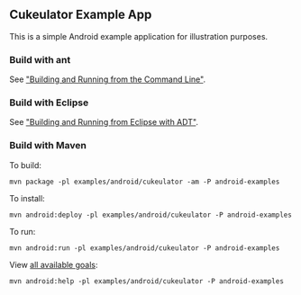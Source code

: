 ## Cukeulator Example App
This is a simple Android example application for illustration purposes.

### Build with ant
See ["Building and Running from the Command Line"](https://developer.android.com/tools/building/building-cmdline.html).

### Build with Eclipse
See ["Building and Running from Eclipse with ADT"](https://developer.android.com/tools/building/building-eclipse.html).

### Build with Maven
To build:

```
mvn package -pl examples/android/cukeulator -am -P android-examples
```

To install:

```
mvn android:deploy -pl examples/android/cukeulator -P android-examples
```

To run:

```
mvn android:run -pl examples/android/cukeulator -P android-examples
```

View [all available goals](http://maven-android-plugin-m2site.googlecode.com/svn/plugin-info.html):

```
mvn android:help -pl examples/android/cukeulator -P android-examples
```
